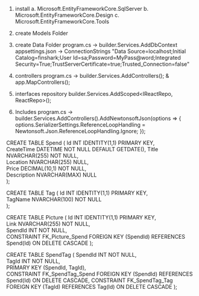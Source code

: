 1. install
   a. Microsoft.EntityFrameworkCore.SqlServer
   b. Microsoft.EntityFrameworkCore.Design
   c. Microsoft.EntityFrameworkCore.Tools
2. create Models Folder
3. create Data Folder
   program.cs -> builder.Services.AddDbContext
   appsettings.json -> ConnectionStrings     "Data Source=localhost;Initial Catalog=finshark;User Id=sa;Password=MyPass@word;Integrated Security=True;TrustServerCertificate=true;Trusted_Connection=false"
4. controllers
   program.cs -> builder.Services.AddControllers();  &  app.MapControllers();
5. interfaces
   repository
   builder.Services.AddScoped<IReactRepo, ReactRepo>();


1. Includes  program.cs -> builder.Services.AddControllers().AddNewtonsoftJson(options => { options.SerializerSettings.ReferenceLoopHandling = Newtonsoft.Json.ReferenceLoopHandling.Ignore; });




CREATE TABLE Spend (
    Id INT IDENTITY(1,1) PRIMARY KEY,      
    CreateTime DATETIME NOT NULL DEFAULT GETDATE(), 
    Title NVARCHAR(255) NOT NULL,          
    Location NVARCHAR(255) NULL,           
    Price DECIMAL(10,1) NOT NULL,          
    Description NVARCHAR(MAX) NULL         
);


CREATE TABLE Tag (
    Id INT IDENTITY(1,1) PRIMARY KEY,       
    TagName NVARCHAR(100) NOT NULL          
);


CREATE TABLE Picture (
    Id INT IDENTITY(1,1) PRIMARY KEY,       
    Link NVARCHAR(255) NOT NULL,           
    SpendId INT NOT NULL,             
    CONSTRAINT FK_Picture_Spend FOREIGN KEY (SpendId) REFERENCES Spend(Id) ON DELETE CASCADE
);


CREATE TABLE SpendTag (
    SpendId INT NOT NULL,             
    TagId INT NOT NULL,                     
    PRIMARY KEY (SpendId, TagId),     
    CONSTRAINT FK_SpendTag_Spend FOREIGN KEY (SpendId) REFERENCES Spend(Id) ON DELETE CASCADE,
    CONSTRAINT FK_SpendTag_Tag FOREIGN KEY (TagId) REFERENCES Tag(Id) ON DELETE CASCADE
);
